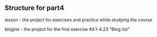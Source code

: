 ## Structure for part4

lesson - the project for exercises and practice while studying the course

bloglist - the project for the first exercise #4.1-4.23 "Blog list"
